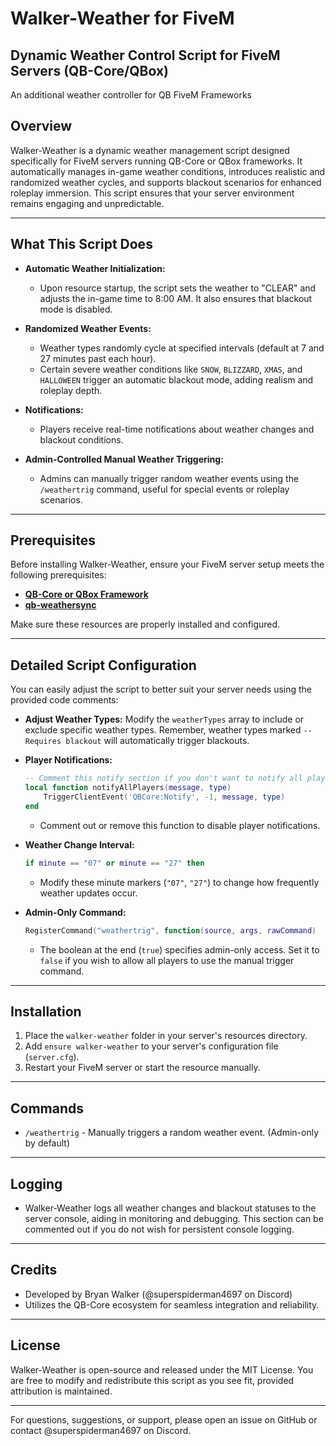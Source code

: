 # Walker-Weather for FiveM

**Dynamic Weather Control Script for FiveM Servers (QB-Core/QBox)**
---
An additional weather controller for QB FiveM Frameworks

## Overview
Walker-Weather is a dynamic weather management script designed specifically for FiveM servers running QB-Core or QBox frameworks. It automatically manages in-game weather conditions, introduces realistic and randomized weather cycles, and supports blackout scenarios for enhanced roleplay immersion. This script ensures that your server environment remains engaging and unpredictable.

---

## What This Script Does

- **Automatic Weather Initialization:**
  - Upon resource startup, the script sets the weather to "CLEAR" and adjusts the in-game time to 8:00 AM. It also ensures that blackout mode is disabled.

- **Randomized Weather Events:**
  - Weather types randomly cycle at specified intervals (default at 7 and 27 minutes past each hour).
  - Certain severe weather conditions like `SNOW`, `BLIZZARD`, `XMAS`, and `HALLOWEEN` trigger an automatic blackout mode, adding realism and roleplay depth.

- **Notifications:**
  - Players receive real-time notifications about weather changes and blackout conditions.

- **Admin-Controlled Manual Weather Triggering:**
  - Admins can manually trigger random weather events using the `/weathertrig` command, useful for special events or roleplay scenarios.

---

## Prerequisites
Before installing Walker-Weather, ensure your FiveM server setup meets the following prerequisites:

- [**QB-Core or QBox Framework**](https://github.com/qbcore-framework)
- [**qb-weathersync**](https://github.com/qbcore-framework/qb-weathersync)

Make sure these resources are properly installed and configured.

---

## Detailed Script Configuration

You can easily adjust the script to better suit your server needs using the provided code comments:

- **Adjust Weather Types:**
  Modify the `weatherTypes` array to include or exclude specific weather types. Remember, weather types marked `-- Requires blackout` will automatically trigger blackouts.

- **Player Notifications:**
  ```lua
  -- Comment this notify section if you don't want to notify all players when an admin manually triggers the script
  local function notifyAllPlayers(message, type)
      TriggerClientEvent('QBCore:Notify', -1, message, type)
  end
  ```
  - Comment out or remove this function to disable player notifications.

- **Weather Change Interval:**
  ```lua
  if minute == "07" or minute == "27" then
  ```
  - Modify these minute markers (`"07"`, `"27"`) to change how frequently weather updates occur.

- **Admin-Only Command:**
  ```lua
  RegisterCommand("weathertrig", function(source, args, rawCommand)
  ```
  - The boolean at the end (`true`) specifies admin-only access. Set it to `false` if you wish to allow all players to use the manual trigger command.

---

## Installation
1. Place the `walker-weather` folder in your server's resources directory.
2. Add `ensure walker-weather` to your server's configuration file (`server.cfg`).
3. Restart your FiveM server or start the resource manually.

---

## Commands
- `/weathertrig` - Manually triggers a random weather event. (Admin-only by default)

---

## Logging
- Walker-Weather logs all weather changes and blackout statuses to the server console, aiding in monitoring and debugging. This section can be commented out
if you do not wish for persistent console logging.

---

## Credits
- Developed by Bryan Walker (@superspiderman4697 on Discord)
- Utilizes the QB-Core ecosystem for seamless integration and reliability.

---

## License
Walker-Weather is open-source and released under the MIT License. You are free to modify and redistribute this script as you see fit, provided attribution is maintained.

---

For questions, suggestions, or support, please open an issue on GitHub or contact @superspiderman4697 on Discord.

